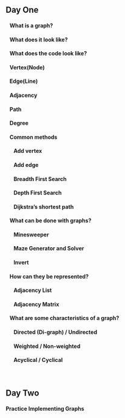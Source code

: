 ## Day One
#### &ensp;   What is a graph?
#### &ensp;   What does it look like?
#### &ensp;   What does the code look like?
#### &ensp;   Vertex(Node)
#### &ensp;   Edge(Line)
#### &ensp;   Adjacency
#### &ensp;   Path
#### &ensp;   Degree


#### &ensp;   Common methods
#### &ensp;   &ensp;    Add vertex
#### &ensp;   &ensp;    Add edge
#### &ensp;   &ensp;    Breadth First Search
#### &ensp;   &ensp;    Depth First Search
#### &ensp;   &ensp;    Dijkstra’s shortest path
#### &ensp;   What can be done with graphs?
#### &ensp;   &ensp;    Minesweeper
#### &ensp;   &ensp;    Maze Generator and Solver
#### &ensp;   &ensp;    Invert
#### &ensp;   How can they be represented?
#### &ensp;   &ensp;    Adjacency List
#### &ensp;   &ensp;    Adjacency Matrix
#### &ensp;   What are some characteristics of a graph?
#### &ensp;   &ensp;    Directed (Di-graph) / Undirected
#### &ensp;   &ensp;    Weighted / Non-weighted
#### &ensp;   &ensp;    Acyclical / Cyclical 
#### &ensp;  

## Day Two
#### Practice Implementing Graphs